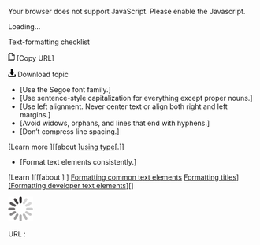 Your browser does not support JavaScript. Please enable the Javascript.

Loading...

Text-formatting checklist

![Copy URL](text-formatting-checklist_files/Copy.png) [Copy URL]

![Download](text-formatting-checklist_files/Download.png)
Download topic

-   [Use the Segoe font family.]
-   [Use sentence-style capitalization for everything except proper nouns.]
-   [Use left alignment. Never center text or align both right and left margins.]
-   [Avoid widows, orphans, and lines that end with hyphens.]
-   [Don’t compress line spacing.]

[Learn more ][[about ][using type](https://worldready.cloudapp.net/Styleguide/Read?id=2700&topicid=36397)[.]]

-   [Format text elements consistently.]

[Learn ][[[about ]
] [Formatting common text elements](https://worldready.cloudapp.net/Styleguide/Read?id=2700&topicid=36402)
[Formatting titles](https://worldready.cloudapp.net/Styleguide/Read?id=2700&topicid=36416)]
[[Formatting developer text elements]](https://worldready.cloudapp.net/Styleguide/Read?id=2700&topicid=28975)[]

![In progress](text-formatting-checklist_files/activity-large.gif)

URL :



